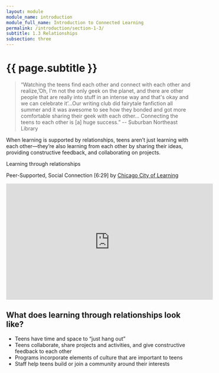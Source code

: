 ```yaml
---
layout: module
module_name: introduction
module_full_name: Introduction to Connected Learning
permalink: /introduction/section-1-3/
subtitle: 1.3 Relationships
subsection: three
---
```


# {{ page.subtitle }}

> “Watching the teens find each other and connect with each other and realize,’Oh, I'm not the only geek on the planet, and there are other people that are really into stuff in an intense way and that's okay and we can celebrate it’...Our writing club did fairytale fanfiction all summer and it was awesome to see how they bonded and got more comfortable sharing their geek with each other... Connecting the teens to each other is [a] huge success.” -- Suburban Northeast Library

When learning is supported by relationships, teens aren’t just learning with each other—they’re also learning from each other by sharing their ideas, providing constructive feedback, and collaborating on projects.

<div class="case_study_box">
  <p class="box-title">Learning through relationships</p>
  <p>Peer-Supported, Social Connection [6:29] by <a href="https://www.youtube.com/channel/UCK3lhPDfexvG10DUROwVVhw" class="external">Chicago City of Learning</a></p>
<iframe width="560" height="315" src="https://www.youtube.com/embed/whc_ZivyEdA" frameborder="0" allow="autoplay; encrypted-media" allowfullscreen></iframe>
  </div>

## What does learning through relationships look like?  
* Teens have time and space to “just hang out”
* Teens collaborate, share projects and activities, and give constructive feedback to each other
* Programs incorporate elements of culture that are important to teens
* Staff help teens build or join a community around their interests
